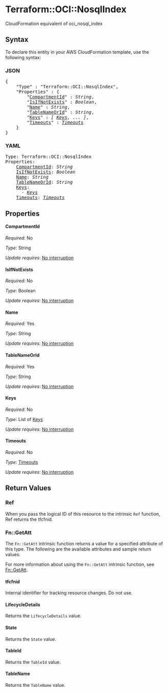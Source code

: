 # Terraform::OCI::NosqlIndex

CloudFormation equivalent of oci_nosql_index

## Syntax

To declare this entity in your AWS CloudFormation template, use the following syntax:

### JSON

<pre>
{
    "Type" : "Terraform::OCI::NosqlIndex",
    "Properties" : {
        "<a href="#compartmentid" title="CompartmentId">CompartmentId</a>" : <i>String</i>,
        "<a href="#isifnotexists" title="IsIfNotExists">IsIfNotExists</a>" : <i>Boolean</i>,
        "<a href="#name" title="Name">Name</a>" : <i>String</i>,
        "<a href="#tablenameorid" title="TableNameOrId">TableNameOrId</a>" : <i>String</i>,
        "<a href="#keys" title="Keys">Keys</a>" : <i>[ <a href="keys.md">Keys</a>, ... ]</i>,
        "<a href="#timeouts" title="Timeouts">Timeouts</a>" : <i><a href="timeouts.md">Timeouts</a></i>
    }
}
</pre>

### YAML

<pre>
Type: Terraform::OCI::NosqlIndex
Properties:
    <a href="#compartmentid" title="CompartmentId">CompartmentId</a>: <i>String</i>
    <a href="#isifnotexists" title="IsIfNotExists">IsIfNotExists</a>: <i>Boolean</i>
    <a href="#name" title="Name">Name</a>: <i>String</i>
    <a href="#tablenameorid" title="TableNameOrId">TableNameOrId</a>: <i>String</i>
    <a href="#keys" title="Keys">Keys</a>: <i>
      - <a href="keys.md">Keys</a></i>
    <a href="#timeouts" title="Timeouts">Timeouts</a>: <i><a href="timeouts.md">Timeouts</a></i>
</pre>

## Properties

#### CompartmentId

_Required_: No

_Type_: String

_Update requires_: [No interruption](https://docs.aws.amazon.com/AWSCloudFormation/latest/UserGuide/using-cfn-updating-stacks-update-behaviors.html#update-no-interrupt)

#### IsIfNotExists

_Required_: No

_Type_: Boolean

_Update requires_: [No interruption](https://docs.aws.amazon.com/AWSCloudFormation/latest/UserGuide/using-cfn-updating-stacks-update-behaviors.html#update-no-interrupt)

#### Name

_Required_: Yes

_Type_: String

_Update requires_: [No interruption](https://docs.aws.amazon.com/AWSCloudFormation/latest/UserGuide/using-cfn-updating-stacks-update-behaviors.html#update-no-interrupt)

#### TableNameOrId

_Required_: Yes

_Type_: String

_Update requires_: [No interruption](https://docs.aws.amazon.com/AWSCloudFormation/latest/UserGuide/using-cfn-updating-stacks-update-behaviors.html#update-no-interrupt)

#### Keys

_Required_: No

_Type_: List of <a href="keys.md">Keys</a>

_Update requires_: [No interruption](https://docs.aws.amazon.com/AWSCloudFormation/latest/UserGuide/using-cfn-updating-stacks-update-behaviors.html#update-no-interrupt)

#### Timeouts

_Required_: No

_Type_: <a href="timeouts.md">Timeouts</a>

_Update requires_: [No interruption](https://docs.aws.amazon.com/AWSCloudFormation/latest/UserGuide/using-cfn-updating-stacks-update-behaviors.html#update-no-interrupt)

## Return Values

### Ref

When you pass the logical ID of this resource to the intrinsic `Ref` function, Ref returns the tfcfnid.

### Fn::GetAtt

The `Fn::GetAtt` intrinsic function returns a value for a specified attribute of this type. The following are the available attributes and sample return values.

For more information about using the `Fn::GetAtt` intrinsic function, see [Fn::GetAtt](https://docs.aws.amazon.com/AWSCloudFormation/latest/UserGuide/intrinsic-function-reference-getatt.html).

#### tfcfnid

Internal identifier for tracking resource changes. Do not use.

#### LifecycleDetails

Returns the <code>LifecycleDetails</code> value.

#### State

Returns the <code>State</code> value.

#### TableId

Returns the <code>TableId</code> value.

#### TableName

Returns the <code>TableName</code> value.

